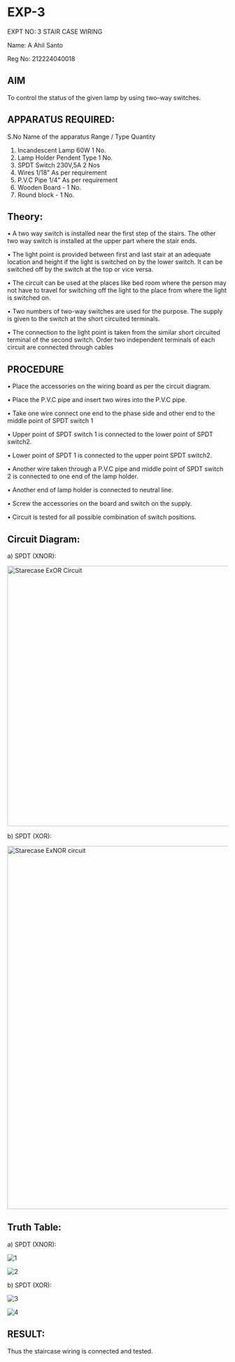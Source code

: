 # EXP-3
EXPT NO: 3	STAIR CASE WIRING                     

Name: A Ahil Santo

Reg No: 212224040018

## AIM
To control the status of the given lamp by using two–way switches. 

## APPARATUS REQUIRED:

S.No   Name of the apparatus   Range / Type  	Quantity

1. Incandescent Lamp	60W	1 No.
2. Lamp Holder	Pendent Type	1 No.
3. SPDT Switch	230V,5A	2 Nos
4. Wires	1/18”	As per requirement
5. P.V.C Pipe	1/4"	As per requirement
6. Wooden Board	-	1 No.
7. Round block	-	1 No.


## Theory:
•	A two way switch is installed near the first step of the stairs. The other two way switch is installed at the upper part where the stair ends.

•	The light point is provided between first and last stair at an adequate location and height if the light is switched on by the lower switch. It can be switched off by the switch at the top or vice versa.

•	The circuit can be used at the places like bed room where the person may  not  have  to  travel for switching off the light to the place from where the light is switched on.

•	Two  numbers  of  two-way  switches  are  used  for  the  purpose.  The supply is given to the switch at the short circuited terminals.

•	The  connection  to  the  light  point  is  taken  from  the  similar  short circuited  terminal  of  the   second  switch.   Order  two  independent terminals of each circuit are connected through  cables 


## PROCEDURE
•  Place the accessories on the wiring board as per the circuit diagram.

•  Place the P.V.C pipe and insert two wires into the P.V.C pipe.

•	Take one wire connect one end to the phase side and other end to the middle point of SPDT switch 1

•  Upper point of SPDT switch 1 is connected to the lower point of SPDT
switch2.

•  Lower point of SPDT 1 is connected to the upper point SPDT switch2.

•	Another wire taken through a P.V.C pipe and middle point of SPDT switch 2 is connected to one end of the lamp holder.

•  Another end of lamp holder is connected to neutral line.

•  Screw the accessories on the board and switch on the supply.

•  Circuit is tested for all possible combination of switch positions.

## Circuit Diagram:

a) SPDT (XNOR):

<img width="1102" height="595" alt="Starecase ExOR Circuit" src="https://github.com/user-attachments/assets/293c8d9e-0d97-4956-88ba-9d6cd81c0be3" />

b) SPDT (XOR):

<img width="1572" height="830" alt="Starecase ExNOR circuit" src="https://github.com/user-attachments/assets/d1f69d9f-b371-4887-ac16-e6a0198989f5" />

## Truth Table:

a) SPDT (XNOR):

![1](https://github.com/user-attachments/assets/421ecea7-fe41-428a-9349-b3005a89d656)

![2](https://github.com/user-attachments/assets/13627de9-934f-49c5-a53e-c04e8fb273ac)

b) SPDT (XOR):

![3](https://github.com/user-attachments/assets/b9c306ad-abe7-42ab-923e-bd8d5f2e189b)

![4](https://github.com/user-attachments/assets/ee983108-3319-4919-9de0-1fa766cf38b2)

## RESULT:
Thus the staircase wiring is connected and tested.
